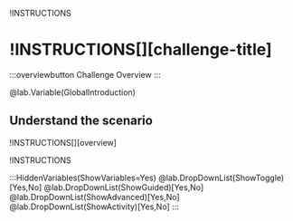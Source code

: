 !INSTRUCTIONS[](https://raw.githubusercontent.com/LODSContent/ChallengeLabs_Resources/master/LanguageFiles/Logo-Challenges-ML.md)

# !INSTRUCTIONS[][challenge-title]

:::overviewbutton
Challenge Overview
:::

@lab.Variable(GlobalIntroduction)

## Understand the scenario

!INSTRUCTIONS[][overview]

!INSTRUCTIONS[](https://raw.githubusercontent.com/LODSContent/Challenge-V3-Framework/main/Templates/Sections/LabHelp.md)

:::HiddenVariables(ShowVariables=Yes)
@lab.DropDownList(ShowToggle)[Yes,No]
@lab.DropDownList(ShowGuided)[Yes,No]
@lab.DropDownList(ShowAdvanced)[Yes,No]
@lab.DropDownList(ShowActivity)[Yes,No]
:::
